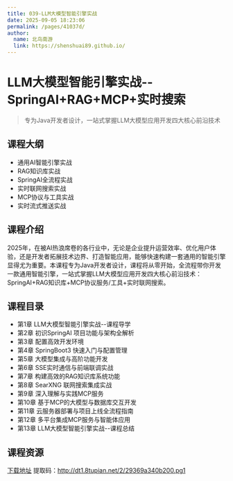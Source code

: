 ```yaml
---
title: 039-LLM大模型智能引擎实战
date: 2025-09-05 18:23:06
permalink: /pages/41037d/
author: 
  name: 北鸟南游
  link: https://shenshuai89.github.io/
---
```

# LLM大模型智能引擎实战--SpringAI+RAG+MCP+实时搜索
> 专为Java开发者设计，一站式掌握LLM大模型应用开发四大核心前沿技术

## 课程大纲
- 通用AI智能引擎实战
- RAG知识库实战
- SpringAI全流程实战
- 实时联网搜索实战
- MCP协议与工具实战
- 实时流式推送实战

## 课程介绍
2025年，在被AI热浪席卷的各行业中，无论是企业提升运营效率、优化用户体验，还是开发者拓展技术边界、打造智能应用，能够快速构建一套通用的智能引擎显得尤为重要。本课程专为Java开发者设计，课程将从零开始，全流程带你开发一款通用智能引擎，一站式掌握LLM大模型应用开发四大核心前沿技术：SpringAI+RAG知识库+MCP协议服务/工具+实时联网搜索。

## 课程目录
- 第1章 LLM大模型智能引擎实战--课程导学
- 第2章 初识SpringAI 项目功能与架构全解析
- 第3章 配置高效开发环境
- 第4章 SpringBoot3 快速入门与配置管理
- 第5章 大模型集成与高阶功能开发
- 第6章 SSE实时通信与前端联调实战
- 第7章 构建高效的RAG知识库系统功能
- 第8章 SearXNG 联网搜索集成实战
- 第9章 深入理解与实践MCP服务
- 第10章 基于MCP的大模型与数据库交互开发
- 第11章 云服务器部署与项目上线全流程指南
- 第12章 多平台集成MCP服务与智能体应用
- 第13章 LLM大模型智能引擎实战--课程总结

## 课程资源
[下载地址](https://pan.baidu.com/s/1o005bOJrlipe5MYJsHXm3Q) 提取码：http://dt1.8tupian.net/2/29369a340b200.pg1


